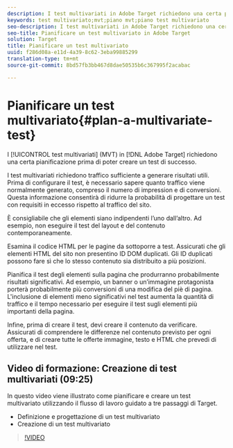 ```yaml
---
description: I test multivariati in Adobe Target richiedono una certa pianificazione prima di poter creare un test di successo.
keywords: test multivariato;mvt;piano mvt;piano test multivariato
seo-description: I test multivariati in Adobe Target richiedono una certa pianificazione prima di poter creare un test di successo.
seo-title: Pianificare un test multivariato in Adobe Target
solution: Target
title: Pianificare un test multivariato
uuid: f286d08a-e11d-4a39-8c62-3eba99885299
translation-type: tm+mt
source-git-commit: 8bd57fb3bb467d8dae50535b6c367995f2acabac

---
```



# Pianificare un test multivariato{#plan-a-multivariate-test}

I [!UICONTROL test multivariati] (MVT) in [!DNL Adobe Target] richiedono una certa pianificazione prima di poter creare un test di successo.

I test multivariati richiedono traffico sufficiente a generare risultati utili. Prima di configurare il test, è necessario sapere quanto traffico viene normalmente generato, compreso il numero di impression e di conversioni. Questa informazione consentirà di ridurre la probabilità di progettare un test con requisiti in eccesso rispetto al traffico del sito.

È consigliabile che gli elementi siano indipendenti l’uno dall’altro. Ad esempio, non eseguire il test del layout e del contenuto contemporaneamente.

Esamina il codice HTML per le pagine da sottoporre a test. Assicurati che gli elementi HTML del sito non presentino ID DOM duplicati. Gli ID duplicati possono fare sì che lo stesso contenuto sia distribuito a più posizioni.

Pianifica il test degli elementi sulla pagina che produrranno probabilmente risultati significativi. Ad esempio, un banner o un’immagine protagonista porterà probabilmente più conversioni di una modifica del piè di pagina. L'inclusione di elementi meno significativi nel test aumenta la quantità di traffico e il tempo necessario per eseguire il test sugli elementi più importanti della pagina.

Infine, prima di creare il test, devi creare il contenuto da verificare. Assicurati di comprendere le differenze nel contenuto previsto per ogni offerta, e di creare tutte le offerte immagine, testo e HTML che prevedi di utilizzare nel test.

## Video di formazione: Creazione di test multivariati (09:25)

In questo video viene illustrato come pianificare e creare un test multivariato utilizzando il flusso di lavoro guidato a tre passaggi di Target.

* Definizione e progettazione di un test multivariato
* Creazione di un test multivariato

>[!VIDEO](https://video.tv.adobe.com/v/17395?captions=ita)